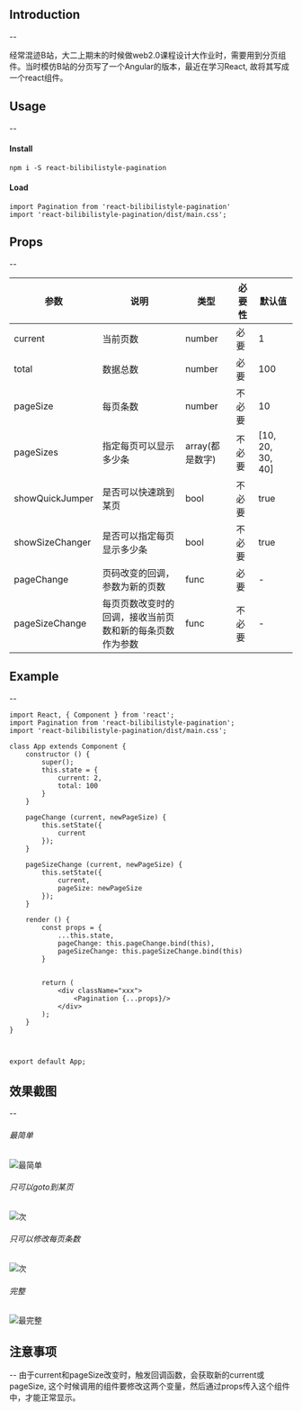 ## Introduction
--

经常混迹B站，大二上期末的时候做web2.0课程设计大作业时，需要用到分页组件。当时模仿B站的分页写了一个Angular的版本，最近在学习React, 故将其写成一个react组件。

## Usage
--
####  Install
```
npm i -S react-bilibilistyle-pagination
```

#### Load
```
import Pagination from 'react-bilibilistyle-pagination'
import 'react-bilibilistyle-pagination/dist/main.css';
```
## Props
--

参数 | 说明 | 类型 | 必要性 |默认值
------------ | ------------ | ------------ | ------------ | ----------|
current | 当前页数 | number | 必要 | 1 |
total | 数据总数 | number | 必要 | 100 |
pageSize | 每页条数 | number | 不必要 | 10 |
pageSizes | 指定每页可以显示多少条 | array(都是数字) | 不必要 | [10, 20, 30, 40] |
showQuickJumper | 是否可以快速跳到某页 | bool | 不必要 | true |
showSizeChanger | 是否可以指定每页显示多少条 | bool | 不必要 | true |
pageChange | 页码改变的回调，参数为新的页数 | func | 必要 | - |
pageSizeChange | 每页页数改变时的回调，接收当前页数和新的每条页数作为参数 | func | 不必要 | - |

## Example
--
```
import React, { Component } from 'react';
import Pagination from 'react-bilibilistyle-pagination';
import 'react-bilibilistyle-pagination/dist/main.css';

class App extends Component {
    constructor () {
        super();
        this.state = {
            current: 2,
            total: 100
        }
    }

    pageChange (current, newPageSize) {
        this.setState({
            current
        });
    }

    pageSizeChange (current, newPageSize) {
        this.setState({
            current,
            pageSize: newPageSize
        });
    }

    render () {
        const props = {
            ...this.state,
            pageChange: this.pageChange.bind(this),
            pageSizeChange: this.pageSizeChange.bind(this)
        }


        return (
            <div className="xxx">
                <Pagination {...props}/>
            </div>
        );
    }
}



export default App;
```

## 效果截图
--
######  最简单
![最简单](https://raw.githubusercontent.com/wiki/Juliiii/react-pagination/4.png)
######  只可以goto到某页
![次](https://raw.githubusercontent.com/wiki/Juliiii/react-pagination/3.png)
###### 只可以修改每页条数
![次](https://raw.githubusercontent.com/wiki/Juliiii/react-pagination/2.png)
###### 完整
![最完整](https://raw.githubusercontent.com/wiki/Juliiii/react-pagination/1.png)

## 注意事项
--
由于current和pageSize改变时，触发回调函数，会获取新的current或pageSize, 这个时候调用的组件要修改这两个变量，然后通过props传入这个组件中，才能正常显示。
